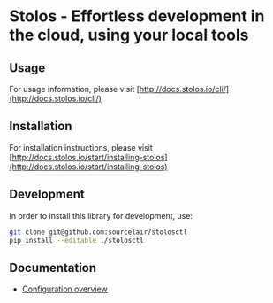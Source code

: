 # Stolos - Effortless development in the cloud, using your local tools

## Usage

For usage information, please visit [http://docs.stolos.io/cli/](http://docs.stolos.io/cli/)

## Installation

For installation instructions, please visit [http://docs.stolos.io/start/installing-stolos](http://docs.stolos.io/start/installing-stolos)

## Development

In order to install this library for development, use:

```bash
git clone git@github.com:sourcelair/stolosctl
pip install --editable ./stolosctl
```

## Documentation

* [Configuration overview](docs/configuration.md)
